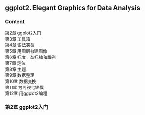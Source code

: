 ## ggplot2. Elegant Graphics for Data Analysis
### Content
[第2章 ggplot2入门](#readme.md)  
第3章 工具箱  
第4章 语法突破  
第5章 用图层构建图像  
第6章 标度，坐标轴和图例  
第7章 定位  
第8章 主题  
第9章 数据整理  
第10章 数据变换  
第11章 为可视化建模  
第12章 用ggplot2编程  


### 第2章 ggplot2入门
